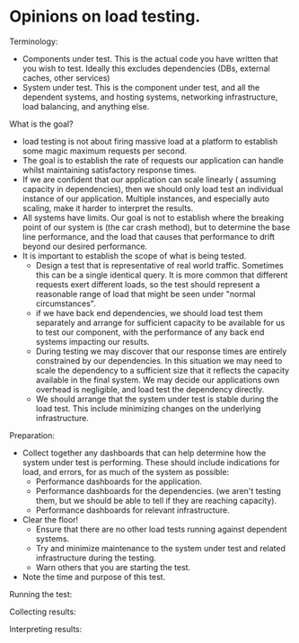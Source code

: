 Opinions on load testing.
=========================

Terminology:
- Components under test. This is the actual code you have written that you wish
  to test. Ideally this excludes dependencies (DBs, external caches, other services)
- System under test. This is the component under test, and all the dependent
  systems, and hosting systems, networking infrastructure, load balancing,
  and anything else.

What is the goal?
- load testing is not about firing massive load at a platform to
  establish some magic maximum requests per second.
- The goal is to establish the rate of requests our application can
  handle whilst maintaining satisfactory response times.
- If we are confident that our application can scale linearly ( assuming
  capacity in dependencies), then we should only load test
  an individual instance of our application. Multiple instances,
  and especially auto scaling, make it harder to interpret the results.
- All systems have limits. Our goal is not to establish where the breaking
  point of our system is (the car crash method), but to determine the
  base line performance, and the load that causes that performance to drift
  beyond our desired performance.
- It is important to establish the scope of what is being tested.
  - Design a test that is representative of real world traffic. Sometimes
    this can be a single identical query. It is more common that different
    requests exert different loads, so the test should represent a reasonable
    range of load that might be seen under "normal circumstances".
  - if we have back end dependencies, we should load test them separately
    and arrange for sufficient capacity to be available for us to
    test our component, with the performance of any back end systems
    impacting our results.
  - During testing we may discover that our response times are entirely
    constrained by our dependencies. In this situation we may need to
    scale the dependency to a sufficient size that it reflects the capacity
    available in the final system. We may decide our applications own
    overhead is negligible, and load test the dependency directly.
  - We should arrange that the system under test is stable during the
    load test. This include minimizing changes on the underlying
    infrastructure.

Preparation:
- Collect together any dashboards that can help determine how the system
  under test is performing. These should include indications for load, and
  errors, for as much of the system as possible:
  - Performance dashboards for the application.
  - Performance dashboards for the dependencies. (we aren't testing them, but
    we should be able to tell if they are reaching capacity).
  - Performance dashboards for relevant infrastructure.
- Clear the floor!
  - Ensure that there are no other load tests running against
    dependent systems.
  - Try and minimize maintenance to the system under test and
    related infrastructure during the testing.
  - Warn others that you are starting the test.
- Note the time and purpose of this test.

Running the test:

Collecting results:

Interpreting results:

